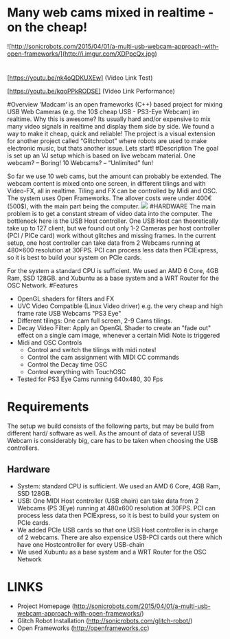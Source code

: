 Many web cams mixed in realtime - on the cheap!
=====
![http://sonicrobots.com/2015/04/01/a-multi-usb-webcam-approach-with-open-frameworks/](http://i.imgur.com/XDPpcQx.jpg)
#
[https://youtu.be/nk4oQDKUXEw] (Video Link Test)

[https://youtu.be/kqoPPkRODSE] (Video Link Performance)

#Overview
‘Madcam‘ is an open frameworks (C++) based project for mixing USB Web Cameras (e.g. the 10$ cheap USB - PS3-Eye Webcam) im realtime. Why this is awesome? Its usually hard and/or expensive to mix many video signals in realtime and display them side by side. We found a way to make it cheap, quick and reliable!
The project is a visual extension for another  project called “Glitchrobot” where robots are used to make electronic music, but thats another issue. Lets start!
#Description
The goal is set up an VJ setup which is based on live webcam material. One webcam? – Boring! 10 Webcams? – “Unlimited” fun!

So far we use 10 web cams, but the amount can probably be extended. The webcam content is mixed onto one screen, in different tilings and with Video-FX, all in realtime. Tiling and FX can be controlled by Midi and OSC. The system uses Open Frameworks. The allover costs were under 400€ (500$), with the main part being the computer.
![](http://sonicrobots.com/wp-content/uploads/2015/03/IMG_3450-1024x576.jpg)
#HARDWARE
The main problem is to get a constant stream of video data into the computer. The bottleneck here is the USB Host controller. One USB Host can theoretically take up to 127 client, but we found out only 1-2 Cameras per host controller (PCI / PICe card) work without glitches and missing frames.
In the current setup, one host controller can take data from 2 Webcams running at 480×600 resolution at 30FPS. PCI can process less data then PCIExpress, so it is best to build your system on PCIe cards.

For the system a standard CPU is sufficient. We used an AMD 6 Core, 4GB Ram, SSD 128GB.
and Xubuntu as a base system and a WRT Router for the OSC Network.
#Features
- OpenGL shaders for filters and FX
- UVC Video Compatible (Linux Video driver) e.g. the very cheap and high frame rate USB Webcams "PS3 Eye"
- Different tilings: One cam full screen, 2-9 Cams tilings.
- Decay Video Filter: Apply an OpenGL Shader to create an "fade out" effect on a single cam image, whenever a certain Midi Note is triggered
- Midi and OSC Controls
  - Control and switch the tilings with midi notes!
  - Control the cam assignment with MIDI CC commands
  - Control the Decay time OSC
  - Control everything with TouchOSC
-  Tested for PS3 Eye Cams running 640x480, 30 Fps
# Requirements 
The setup we build consists of the following parts, but may be build from different hard/ software as well. As the amount of data of several USB Webcam is considerably big, care has to be taken when choosing the USB controllers.
## Hardware
- System: standard CPU is sufficient. We used an AMD 6 Core, 4GB Ram, SSD 128GB.
- USB: One MIDI Host controller (USB chain) can take data from 2 Webcams (PS 3Eye) running at 480x600 resolution at 30FPS. PCI can process less data then PCIExpress, so it is best to build your system on PCIe cards. 
- We added PCIe USB cards so that one USB Host controller is in charge of 2 webcams. There are also expensice USB-PCI cards out there which have one Hostcontroller for every USB-chain
- We used Xubuntu as a base system and a WRT Router for the OSC Network

# LINKS
- Project Homepage (http://sonicrobots.com/2015/04/01/a-multi-usb-webcam-approach-with-open-frameworks/)
- Glitch Robot Installation (http://sonicrobots.com/glitch-robot/)
- Open Frameworks (http://openframeworks.cc)

